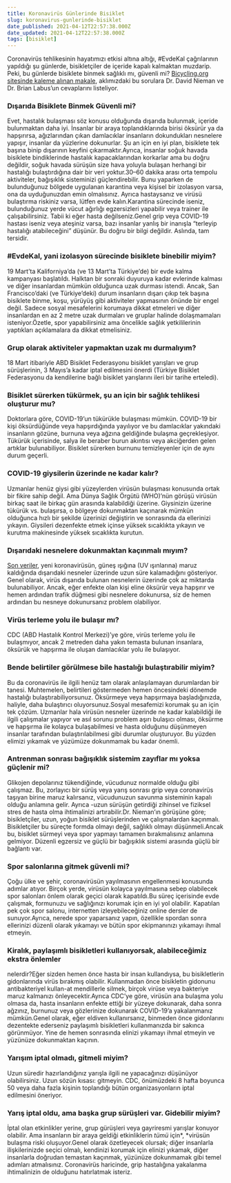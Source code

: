 ```yaml
---
title: Koronavirüs Günlerinde Bisiklet
slug: koronavirus-gunlerinde-bisiklet
date_published: 2021-04-12T22:57:38.000Z
date_updated: 2021-04-12T22:57:38.000Z
tags: [bisiklet]
---
```


Coronavirüs tehlikesinin hayatımızı etkisi altına altığı, #EvdeKal çağrılarının yapıldığı şu günlerde, bisikletçiler de içeride kapalı kalmaktan muzdarip. Peki, bu günlerde bisiklete binmek sağlıklı mı, güvenli mi? [Bicycling.org sitesinde kaleme alınan makale](https://www.bicycling.com/news/a31469228/cycling-during-coronavirus/), aklımızdaki bu sorulara Dr. David Nieman ve Dr. Brian Labus’un cevaplarını listeliyor.

### Dışarıda Bisiklete Binmek Güvenli mi?

Evet, hastalık bulaşması söz konusu olduğunda dışarıda bulunmak, içeride bulunmaktan daha iyi. İnsanlar bir araya toplandıklarında birisi öksürür ya da hapşırırsa, ağızlarından çıkan damlacıklar insanların dokundukları nesnelere yapışır, insanlar da yüzlerine dokunurlar. Şu an için en iyi plan, bisiklete tek başına binip dışarının keyfini çıkarmaktır.Ayrıca, insanlar soğuk havada bisiklete bindiklerinde hastalık kapacaklarından korkarlar ama bu doğru değildir, soğuk havada sürüşün size hava yoluyla bulaşan herhangi bir hastalığı bulaştırdığına dair bir veri yoktur.30–60 dakika arası orta tempolu aktiviteler, bağışıklık sisteminizi güçlendirebilir. Bunu yaparken de bulunduğunuz bölgede uygulanan karantina veya kişisel bir izolasyon varsa, ona da uyduğunuzdan emin olmalısınız. Ayrıca hastaysanız ve virüsü bulaştırma riskiniz varsa, lütfen evde kalın.Karantina sürecinde iseniz, bulunduğunuz yerde vücut ağırlığı egzersizleri yapabilir veya trainer ile çalışabilirsiniz. Tabii ki eğer hasta değilseniz.Genel grip veya COVID-19 hastası iseniz veya ateşiniz varsa, bazı insanlar yanlış bir inanışla “terleyip hastalığı atabileceğini” düşünür. Bu doğru bir bilgi değildir. Aslında, tam tersidir.

### #EvdeKal, yani izolasyon sürecinde bisiklete binebilir miyim?

19 Mart’ta Kaliforniya’da (ve 13 Mart’ta Türkiye’de) bir evde kalma kampanyası başlatıldı. Halktan bir sonraki duyuruya kadar evlerinde kalması ve diğer insanlardan mümkün olduğunca uzak durması istendi. Ancak, San Francisco’daki (ve Türkiye’deki) durum insanların dışarı çıkıp tek başına bisiklete binme, koşu, yürüyüş gibi aktiviteler yapmasının önünde bir engel değil. Sadece sosyal mesafelerini korumaya dikkat etmeleri ve diğer insanlardan en az 2 metre uzak durmaları ve gruplar halinde dolaşmamaları isteniyor.Özetle, spor yapabilirsiniz ama öncelikle sağlık yetkililerinin yaptıkları açıklamalara da dikkat etmelisiniz.

### Grup olarak aktiviteler yapmaktan uzak mı durmalıyım?

18 Mart itibariyle ABD Bisiklet Federasyonu bisiklet yarışları ve grup sürüşlerinin, 3 Mayıs’a kadar iptal edilmesini önerdi (Türkiye Bisiklet Federasyonu da kendilerine bağlı bisiklet yarışlarını ileri bir tarihe erteledi).

### Bisiklet sürerken tükürmek, şu an için bir sağlık tehlikesi oluşturur mu?

Doktorlara göre, COVID-19’un tükürükle bulaşması mümkün. COVID-19 bir kişi öksürdüğünde veya hapşırdığında yayılıyor ve bu damlacıklar yakındaki insanların gözüne, burnuna veya ağzına geldiğinde bulaşma geçrekleşiyor. Tükürük içerisinde, salya ile beraber burun akıntısı veya akciğerden gelen artıklar bulunabiliyor. Bisiklet sürerken burnunu temizleyenler için de aynı durum geçerli.

### COVID-19 giysilerin üzerinde ne kadar kalır?

Uzmanlar henüz giysi gibi yüzeylerden virüsün bulaşması konusunda ortak bir fikire sahip değil. Ama Dünya Sağlık Örgütü (WHO)’nün görüşü virüsün birkaç saat ile birkaç gün arasında kalabildiği üzerine. Giysinizin üzerine tükürük vs. bulaşırsa, o bölgeye dokunmaktan kaçınarak mümkün olduğunca hızlı bir şekilde üzerinizi değiştirin ve sonrasında da ellerinizi yıkayın. Giysileri dezenfekte etmek içinse yüksek sıcaklıkta yıkayın ve kurutma makinesinde yüksek sıcaklıkta kurutun.

### Dışarıdaki nesnelere dokunmaktan kaçınmalı mıyım?

[Son veriler](https://www.cdc.gov/coronavirus/2019-ncov/index.html), yeni koronavirüsün, güneş ışığına (UV ışınlarına) maruz kaldığında dışarıdaki nesneler üzerinde uzun süre kalamadığını gösteriyor. Genel olarak, virüs dışarıda bulunan nesnelerin üzerinde çok az miktarda bulunabiliyor. Ancak, eğer enfekte olan kişi eline öksürür veya hapşırır ve hemen ardından trafik düğmesi gibi nesnelere dokunursa, siz de hemen ardından bu nesneye dokunursanız problem olabiliyor.

### Virüs terleme yolu ile bulaşır mı?

CDC (ABD Hastalık Kontrol Merkezi)’ye göre, virüs terleme yolu ile bulaşmıyor, ancak 2 metreden daha yakın temasta bulunan insanlara, öksürük ve hapşırma ile oluşan damlacıklar yolu ile bulaşıyor.

### Bende belirtiler görülmese bile hastalığı bulaştırabilir miyim?

Bu da coronavirüs ile ilgili henüz tam olarak anlaşılamayan durumlardan bir tanesi. Muhtemelen, belirtileri göstermeden hemen öncesindeki dönemde hastalığı bulaştırabiliyorsunuz. Öksürmeye veya hapşırmaya başladığınızda, haliyle, daha bulaştırıcı oluyorsunuz.Sosyal mesafemizi korumak şu an için tek çözüm. Uzmanlar hala virüsün nesneler üzerinde ne kadar kalabildiği ile ilgili çalışmalar yapıyor ve asıl sorunu problem aşırı bulaşıcı olması, öksürme ve hapşırma ile kolayca bulaşabilmesi ve hasta olduğunu düşünmeyen insanlar tarafından bulaştırılabilmesi gibi durumlar oluşturuyor. Bu yüzden elimizi yıkamak ve yüzümüze dokunmamak bu kadar önemli.

### Antrenman sonrası bağışıklık sistemim zayıflar mı yoksa güçlenir mi?

Glikojen depolarınız tükendiğinde, vücudunuz normalde olduğu gibi çalışmaz. Bu, zorlayıcı bir sürüş veya yarış sonrası grip veya coronavirüs taşıyan birine maruz kalırsanız, vücudunuzun savunma sisteminin kapalı olduğu anlamına gelir. Ayrıca -uzun sürüşün getirdiği zihinsel ve fiziksel stres de hasta olma ihtimalinizi artırabilir.Dr. Nieman’ın görüşüne göre; bisikletçiler, uzun, yoğun bisiklet sürüşlerinden ve çalışmalardan kaçınmalı. Bisikletçiler bu süreçte formda olmayı değil, sağlıklı olmayı düşünmeli.Ancak bu, bisiklet sürmeyi veya spor yapmayı tamamen bırakmalısınız anlamına gelmiyor. Düzenli egzersiz ve güçlü bir bağışıklık sistemi arasında güçlü bir bağlantı var.

### Spor salonlarına gitmek güvenli mi?

Çoğu ülke ve şehir, coronavirüsün yayılmasının engellenmesi konusunda adımlar atıyor. Birçok yerde, virüsün kolayca yayılmasına sebep olabilecek spor salonları önlem olarak geçici olarak kapatıldı.Bu süreç içerisinde evde çalışmak, formunuzu ve sağlığınızı korumak için en iyi yol olabilir. Kapatılan pek çok spor salonu, internetten izleyebileceğiniz online dersler de sunuyor.Ayrıca, nerede spor yaparsanız yapın, özellikle spordan sonra ellerinizi düzenli olarak yıkamayı ve bütün spor ekipmanınızı yıkamayı ihmal etmeyin.

### Kiralık, paylaşımlı bisikletleri kullanıyorsak, alabileceğimiz ekstra önlemler

nelerdir?Eğer sizden hemen önce hasta bir insan kullandıysa, bu bisikletlerin gidonlarında virüs bırakmış olabilir. Kullanmadan önce bisikletin gidonunu antibakteriyel kullan-at mendillerle silmek, birçok virüse veya bakteriye maruz kalmanızı önleyecektir.Ayrıca CDC’ye göre, virüsün ana bulaşma yolu olmasa da, hasta insanların enfekte ettiği bir yüzeye dokunarak, daha sonra ağzınız, burnunuz veya gözlerinize dokunarak COVID-19’a yakalanmanız mümkün.Genel olarak, eğer eldiven kullanırsanız, binmeden önce gidonlarını dezentekte ederseniz paylaşımlı bisikletleri kullanmanızda bir sakınca görünmüyor. Yine de hemen sonrasında elinizi yıkamayı ihmal etmeyin ve yüzünüze dokunmaktan kaçının.

### Yarışım iptal olmadı, gitmeli miyim?

Uzun süredir hazırlandığınız yarışla ilgili ne yapacağınızı düşünüyor olabilirsiniz. Uzun sözün kısası: gitmeyin. CDC, önümüzdeki 8 hafta boyunca 50 veya daha fazla kişinin toplandığı bütün organizasyonların iptal edilmesini öneriyor.

### Yarış iptal oldu, ama başka grup sürüşleri var. Gidebilir miyim?

İptal olan etkinlikler yerine, grup gürüşleri veya gayriresmi yarışlar konuyor olabilir. Ama insanların bir araya geldiği etkinliklerin *tümü* için*, *virüsün bulaşma riski oluşuyor.Genel olarak özetleyecek olursak; diğer insanlarla ilişkilerinizde seçici olmalı, kendinizi korumak için elinizi yıkamak, diğer insanlarla doğrudan temastan kaçınmak, yüzünüze dokunmamak gibi temel adımları atmalısınız. Coronavirüs haricinde, grip hastalığına yakalanma ihtimalinizin de olduğunu hatırlatmak isteriz.
